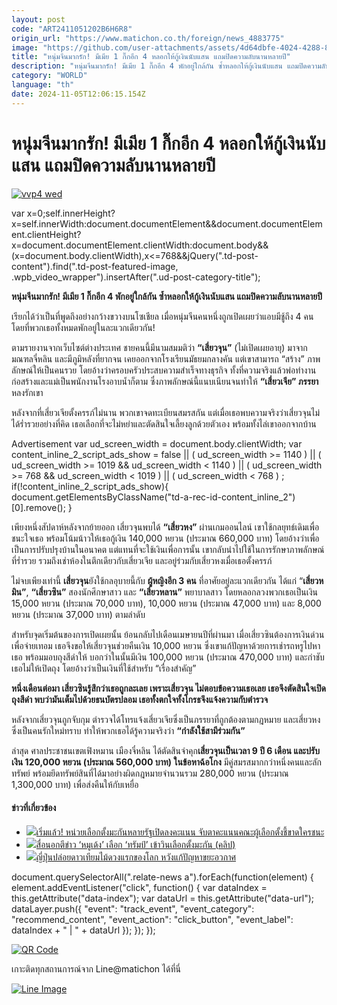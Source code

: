 ```yaml
---
layout: post
code: "ART2411051202B6H6R8"
origin_url: "https://www.matichon.co.th/foreign/news_4883775"
image: "https://github.com/user-attachments/assets/4d64dbfe-4024-4288-8ede-99e2cae807f2"
title: "หนุ่มจีนมากรัก! มีเมีย 1 กิ๊กอีก 4 หลอกให้กู้เงินนับแสน แถมปิดความลับนานหลายปี"
description: "หนุ่มจีนมากรัก! มีเมีย 1 กิ๊กอีก 4 พักอยู่ใกล้กัน ซ้ำหลอกให้กู้เงินนับแสน แถมปิดความลับนานหลายปี"
category: "WORLD"
language: "th"
date: 2024-11-05T12:06:15.154Z
---
```


# หนุ่มจีนมากรัก! มีเมีย 1 กิ๊กอีก 4 หลอกให้กู้เงินนับแสน แถมปิดความลับนานหลายปี

[![](https://www.matichon.co.th/wp-content/uploads/2024/11/vvp4-wed.jpg "vvp4 wed")](https://www.matichon.co.th/wp-content/uploads/2024/11/vvp4-wed.jpg)

var x=0;self.innerHeight?x=self.innerWidth:document.documentElement&&document.documentElement.clientHeight?x=document.documentElement.clientWidth:document.body&&(x=document.body.clientWidth),x<=768&&jQuery(".td-post-content").find(".td-post-featured-image, .wpb\_video\_wrapper").insertAfter(".ud-post-category-title");

**หนุ่มจีนมากรัก! มีเมีย 1 กิ๊กอีก 4 พักอยู่ใกล้กัน ซ้ำหลอกให้กู้เงินนับแสน แถมปิดความลับนานหลายปี**

เรียกได้ว่าเป็นที่พูดถึงอย่างกว้างขวางบนโซเชียล เมื่อหนุ่มจีนคนหนึ่งถูกเปิดเผยว่าแอบมีชู้ถึง 4 คน โดยที่พวกเธอทั้งหมดพักอยู่ในละแวกเดียวกัน!

ตามรายงานจากเว็บไซต์ต่างประเทศ ชายคนนี้มีนามสมมติว่า **“เสี่ยวจุน”** (ไม่เปิดเผยอายุ) มาจากมณฑลจี๋หลิน และมีภูมิหลังที่ยากจน เคยออกจากโรงเรียนมัธยมกลางคัน แต่เขาสามารถ “สร้าง” ภาพลักษณ์ให้เป็นคนรวย โดยอ้างว่าครอบครัวประสบความสำเร็จทางธุรกิจ ทั้งที่ความจริงแล้วพ่อทำงานก่อสร้างและแม่เป็นพนักงานโรงอาบน้ำก็ตาม ซึ่งภาพลักษณ์นี้แนบเนียนจนทำให้ **“เสี่ยวเจีย” ภรรยา**หลงรักเขา

หลังจากที่เสี่ยวเจียตั้งครรภ์ไม่นาน พวกเขาจดทะเบียนสมรสกัน แต่เมื่อเธอพบความจริงว่าเสี่ยวจุนไม่ได้ร่ำรวยอย่างที่คิด เธอเลือกที่จะไม่หย่าและตัดสินใจเลี้ยงลูกด้วยตัวเอง พร้อมทั้งไล่เขาออกจากบ้าน

Advertisement var ud\_screen\_width = document.body.clientWidth; var content\_inline\_2\_script\_ads\_show = false || ( ud\_screen\_width >= 1140 ) || ( ud\_screen\_width >= 1019 && ud\_screen\_width < 1140 ) || ( ud\_screen\_width >= 768 && ud\_screen\_width < 1019 ) || ( ud\_screen\_width < 768 ) ; if(!content\_inline\_2\_script\_ads\_show){ document.getElementsByClassName("td-a-rec-id-content\_inline\_2")\[0\].remove(); }

เพียงหนึ่งสัปดาห์หลังจากย้ายออก เสี่ยวจุนพบได้ **“เสี่ยวหง”** ผ่านเกมออนไลน์ เขาใช้กลยุทธ์เดิมเพื่อชนะใจเธอ พร้อมโน้มน้าวให้เธอกู้เงิน 140,000 หยวน (ประมาณ 660,000 บาท) โดยอ้างว่าเพื่อเป็นการปรับปรุงบ้านในอนาคต แต่แทนที่จะใช้เงินเพื่อการนั้น เขากลับนำไปใช้ในการรักษาภาพลักษณ์ที่ร่ำรวย รวมถึงเช่าห้องในตึกเดียวกับเสี่ยวเจีย และอยู่ร่วมกับเสี่ยวหงเมื่อเธอตั้งครรภ์

ไม่จบเพียงเท่านี้ **เสี่ยวจุน**ยังใช้กลอุบายนี้กับ **ผู้หญิงอีก 3 คน** ที่อาศัยอยู่ละแวกเดียวกัน ได้แก่ “**เสี่ยวหมิน”**, **“เสี่ยวซิน”** สองนักศึกษาสาว และ **“เสี่ยวหลาน”** พยาบาลสาว โดยหลอกลวงพวกเธอเป็นเงิน 15,000 หยวน (ประมาณ 70,000 บาท), 10,000 หยวน (ประมาณ 47,000 บาท) และ 8,000 หยวน (ประมาณ 37,000 บาท) ตามลำดับ

สำหรับจุดเริ่มต้นของการเปิดเผยนั้น ย้อนกลับไปเดือนเมษายนปีที่ผ่านมา เมื่อเสี่ยวซินต้องการเงินด่วนเพื่อจ่ายเทอม เธอจึงขอให้เสี่ยวจุนช่วยคืนเงิน 10,000 หยวน ซึ่งเขาแก้ปัญหาด้วยการเช่ารถหรูไปหาเธอ พร้อมมอบถุงสีดำให้ บอกว่าในนั้นมีเงิน 100,000 หยวน (ประมาณ 470,000 บาท) และกำชับเธอไม่ให้เปิดถุง โดยอ้างว่าเป็นเงินที่ใช้สำหรับ “เรื่องสำคัญ”

**หนึ่งเดือนต่อมา เสี่ยวซินรู้สึกว่าเธอถูกละเลย เพราะเสี่ยวจุน ไม่ตอบข้อความเธอเลย เธอจึงตัดสินใจเปิดถุงสีดำ พบว่ามันเต็มไปด้วยธนบัตรปลอม เธอทั้งตกใจทั้งโกรธจึงแจ้งความกับตำรวจ**

หลังจากเสี่ยวจุนถูกจับกุม ตำรวจได้โทรแจ้งเสี่ยวเจียซึ่งเป็นภรรยาที่ถูกต้องตามกฎหมาย และเสี่ยวหงซึ่งเป็นคนรักใหม่ทราบ ทำให้พวกเธอได้รู้ความจริงว่า **“กำลังใช้สามีร่วมกัน”**

ล่าสุด ศาลประชาชนเขตเฟิงหมาน เมืองจี๋หลิน ได้ตัดสินจำคุก**เสี่ยวจุนเป็นเวลา 9 ปี 6 เดือน และปรับเงิน 120,000 หยวน (ประมาณ 560,000 บาท) ในข้อหาฉ้อโกง** มีคู่สมรสมากกว่าหนึ่งคนและลักทรัพย์ พร้อมยึดทรัพย์สินที่ได้มาอย่างผิดกฎหมายจำนวนรวม 280,000 หยวน (ประมาณ 1,300,000 บาท) เพื่อส่งคืนให้กับเหยื่อ

#### ข่าวที่เกี่ยวข้อง

*   [![](https://www.matichon.co.th/wp-content/uploads/2024/11/use.jpg)เริ่มแล้ว! หน่วยเลือกตั้งมะกันหลายรัฐเปิดลงคะแนน จับตาคะแนนคณะผู้เลือกตั้งชี้ขาดใครชนะ](https://www.matichon.co.th/foreign/news_4882777)
*   [![](https://www.matichon.co.th/wp-content/uploads/2024/11/page-1.jpg)สื่อนอกตีข่าว ‘หมูเด้ง’ เลือก ‘ทรัมป์’ เข้าวินเลือกตั้งมะกัน (คลิป)](https://www.matichon.co.th/foreign/news_4883683)
*   [![](https://www.matichon.co.th/wp-content/uploads/2024/11/2024-11-05T024138Z_90213071_RC2HRAAGXL7V_RTRMADP_3_JAPAN-SPACE-WOODEN-SATELLITE-728.jpg)ญี่ปุ่นปล่อยดาวเทียมไม้ดวงแรกของโลก หวังแก้ปัญหาขยะอวกาศ](https://www.matichon.co.th/foreign/news_4883504)

document.querySelectorAll(".relate-news a").forEach(function(element) { element.addEventListener("click", function() { var dataIndex = this.getAttribute("data-index"); var dataUrl = this.getAttribute("data-url"); dataLayer.push({ "event": "track\_event", "event\_category": "recommend\_content", "event\_action": "click\_button", "event\_label": dataIndex + " | " + dataUrl }); }); });

[![QR Code](https://www.matichon.co.th/wp-content/uploads/2023/07/wob1371z.jpg)](https://lin.ee/ht0nDxX)

เกาะติดทุกสถานการณ์จาก Line@matichon ได้ที่นี่

[![Line Image](https://www.matichon.co.th/wp-content/uploads/2023/07/th.png)](https://lin.ee/ht0nDxX)